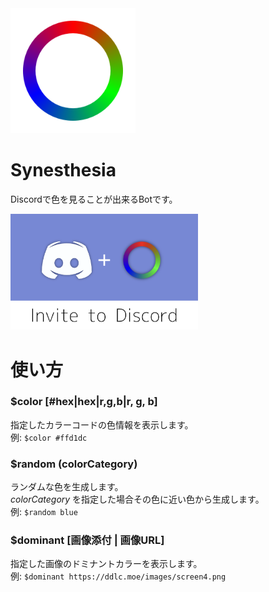 <img src="image/avatar.png" width="200px">

# Synesthesia
Discordで色を見ることが出来るBotです。

<a href="https://discordapp.com/api/oauth2/authorize?client_id=412911341217644557&permissions=16448&scope=bot" target="_blank"><img src="image/banner.png" width="300px"></a>

# 使い方

### $color [#hex|hex|r,g,b|r, g, b]
指定したカラーコードの色情報を表示します。  
例: `$color #ffd1dc`

### $random (colorCategory)
ランダムな色を生成します。  
_colorCategory_ を指定した場合その色に近い色から生成します。  
例: `$random blue`

### $dominant [画像添付 | 画像URL]
指定した画像のドミナントカラーを表示します。  
例: `$dominant https://ddlc.moe/images/screen4.png`
